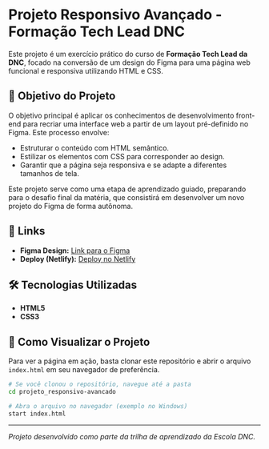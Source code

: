 # Projeto Responsivo Avançado - Formação Tech Lead DNC

Este projeto é um exercício prático do curso de **Formação Tech Lead da DNC**, focado na conversão de um design do Figma para uma página web funcional e responsiva utilizando HTML e CSS.

## 🎯 Objetivo do Projeto

O objetivo principal é aplicar os conhecimentos de desenvolvimento front-end para recriar uma interface web a partir de um layout pré-definido no Figma. Este processo envolve:

- Estruturar o conteúdo com HTML semântico.
- Estilizar os elementos com CSS para corresponder ao design.
- Garantir que a página seja responsiva e se adapte a diferentes tamanhos de tela.

Este projeto serve como uma etapa de aprendizado guiado, preparando para o desafio final da matéria, que consistirá em desenvolver um novo projeto do Figma de forma autônoma.

## 🔗 Links

- **Figma Design:** [Link para o Figma](https://www.figma.com/design/izr7zE54JP4AabUg2yvt5N/Projeto-responsivo---Responsividade-com-CSS?node-id=0-1&p=f&t=9RZ6JzViPgFk00nV-0)
- **Deploy (Netlify):** [Deploy no Netlify](https://portfolio-responsivo-dnc.netlify.app/)

## 🛠️ Tecnologias Utilizadas

- **HTML5**
- **CSS3**

## 🚀 Como Visualizar o Projeto

Para ver a página em ação, basta clonar este repositório e abrir o arquivo `index.html` em seu navegador de preferência.

```bash
# Se você clonou o repositório, navegue até a pasta
cd projeto_responsivo-avancado

# Abra o arquivo no navegador (exemplo no Windows)
start index.html
```

---

_Projeto desenvolvido como parte da trilha de aprendizado da Escola DNC._
